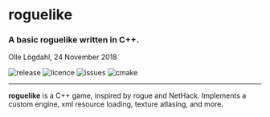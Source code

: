 # roguelike
### A basic roguelike written in C++.
Olle Lögdahl, 24 November 2018

![release](https://img.shields.io/github/v/release/ollelogdahl/roguelike)
![licence](https://img.shields.io/github/license/ollelogdahl/roguelike)
![issues](https://img.shields.io/github/issues-raw/ollelogdahl/roguelike)
![cmake](https://img.shields.io/github/workflow/status/ollelogdahl/roguelike/CMake?label=Build)

---
**roguelike** is a C++ game, inspired by rogue and NetHack. Implements a custom engine, xml resource loading, texture atlasing, and more.
